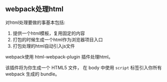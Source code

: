 ## webpack处理html

对html处理要做的事基本包括:

1. 提供一个html模板，复用固定的内容
2. 打包的时候生成一个html作为浏览器项目入口 
3. 打包处理的html自动引入js文件

webpack使用 html-webpack-plugin 插件处理html。

该插件将为你生成一个 HTML5 文件， 在 body 中使用 `script` 标签引入你所有 webpack 生成的 bundle。